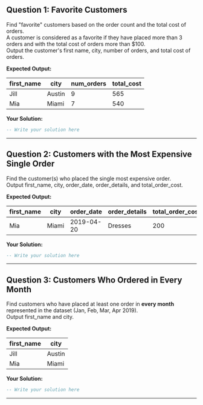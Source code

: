 ## Question 1: Favorite Customers

Find "favorite" customers based on the order count and the total cost of orders.  
A customer is considered as a favorite if they have placed more than 3 orders and with the total cost of orders more than $100.  
Output the customer's first name, city, number of orders, and total cost of orders.

**Expected Output:**

| first_name | city   | num_orders | total_cost |
|------------|--------|------------|------------|
| Jill       | Austin | 9          | 565        |
| Mia        | Miami  | 7          | 540        |

**Your Solution:**
```sql
-- Write your solution here
```

---

## Question 2: Customers with the Most Expensive Single Order

Find the customer(s) who placed the single most expensive order.  
Output first_name, city, order_date, order_details, and total_order_cost.

**Expected Output:**

| first_name | city   | order_date | order_details | total_order_cost |
|------------|--------|------------|---------------|------------------|
| Mia        | Miami  | 2019-04-20 | Dresses       | 200              |

**Your Solution:**
```sql
-- Write your solution here
```

---

## Question 3: Customers Who Ordered in Every Month

Find customers who have placed at least one order in **every month** represented in the dataset (Jan, Feb, Mar, Apr 2019).  
Output first_name and city.

**Expected Output:**

| first_name | city   |
|------------|--------|
| Jill       | Austin |
| Mia        | Miami  |

**Your Solution:**
```sql
-- Write your solution here
```
---


